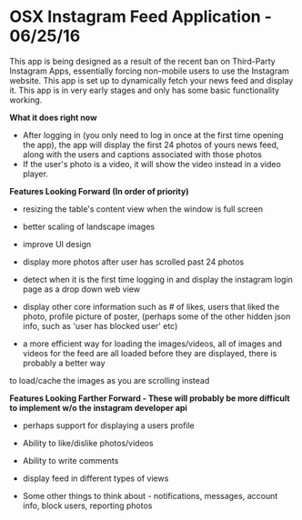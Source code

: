 OSX Instagram Feed Application - 06/25/16  
==============

This app is being designed as a result of the recent ban on Third-Party Instagram Apps, essentially forcing non-mobile users to use the Instagram website.  This app is set up to dynamically fetch your news feed and display it.  This app is in very early stages and only has some basic functionality working.  

**What it does right now**

- After logging in (you only need to log in once at the first time opening the app), the app will display the first 24 photos of yours news feed, along with the users and captions associated with those photos
- If the user's photo is a video, it will show the video instead in a video player.


**Features Looking Forward (In order of priority)**

- resizing the table's content view when the window is full screen

- better scaling of landscape images

- improve UI design

- display more photos after user has scrolled past 24 photos

- detect when it is the first time logging in and display the instagram login page as a drop down web view

- display other core information such as # of likes, users that liked the photo, profile picture of poster, (perhaps some of the other hidden json info, such as 'user has blocked user' etc)

- a more efficient way for loading the images/videos, all of images and videos for the feed are all loaded before they are displayed, there is probably a better way

to load/cache the images as you are scrolling instead

**Features Looking Farther Forward - These will probably be more difficult to implement w/o the instagram developer api**

- perhaps support for displaying a users profile

- Ability to like/dislike photos/videos

- Ability to write comments

- display feed in different types of views

- Some other things to think about - notifications, messages, account info, block users, reporting photos